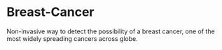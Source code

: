 # Breast-Cancer
Non-invasive way to detect the possibility of a breast cancer, one of the most widely spreading cancers across globe.
